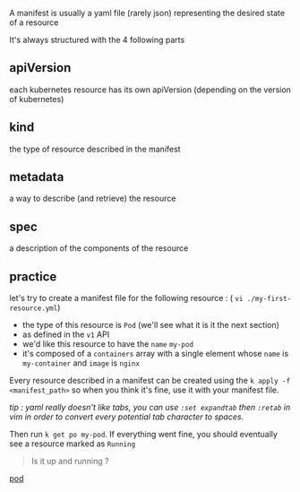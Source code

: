 A manifest is usually a yaml file (rarely json) representing the desired state of a resource

It's always structured with the 4 following parts

## apiVersion

each kubernetes resource has its own apiVersion (depending on the version of kubernetes)

## kind

the type of resource described in the manifest

## metadata

a way to describe (and retrieve) the resource

## spec

a description of the components of the resource

## practice

let's try to create a manifest file for the following resource : ( `vi ./my-first-resource.yml`) 
- the type of this resource is `Pod` (we'll see what it is it the next section)
- as defined in the `v1` API
- we'd like this resource to have the `name` `my-pod`
- it's composed of a `containers` array with a single element whose `name` is `my-container` and `image` is `nginx`

Every resource described in a manifest can be created using the `k apply -f <manifest_path>` so when you think it's fine, use it with your manifest file. 

_tip : yaml really doesn't like tabs, you can use `:set expandtab` then `:retab` in vim in order to convert every potential tab character to spaces._

Then run `k get po my-pod`. If everything went fine, you should eventually see a resource marked as `Running`

> Is it up and running ?


[pod](./pod.md)
